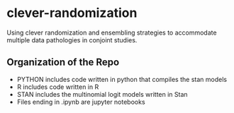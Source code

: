 # clever-randomization
Using clever randomization and ensembling strategies to accommodate multiple data pathologies in conjoint studies.

## Organization of the Repo
+ PYTHON includes code written in python that compiles the stan models
+ R includes code written in R
+ STAN includes the multinomial logit models written in Stan
+ Files ending in .ipynb are jupyter notebooks
